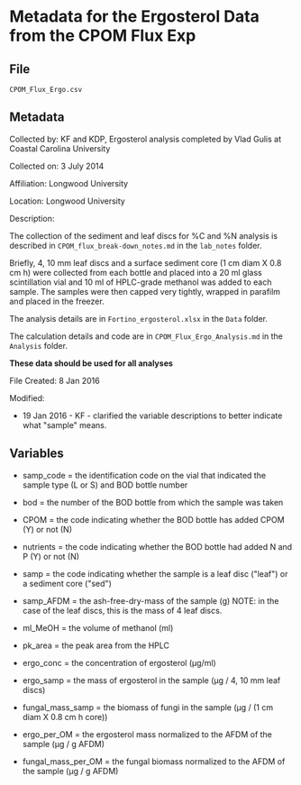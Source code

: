 # Metadata for the Ergosterol Data from the CPOM Flux Exp 

## File

`CPOM_Flux_Ergo.csv`

## Metadata

Collected by: KF and KDP, Ergosterol analysis completed by Vlad Gulis at Coastal Carolina University 

Collected on: 3 July 2014

Affiliation: Longwood University

Location: Longwood University

Description:

The collection of the sediment and leaf discs for %C and %N analysis is described in `CPOM_flux_break-down_notes.md` in the `lab_notes` folder.

Briefly, 4, 10 mm leaf discs and a surface sediment core (1 cm diam X 0.8 cm h) were collected from each bottle and placed into a 20 ml glass scintillation vial and 10 ml of HPLC-grade methanol was added to each sample. The samples were then capped very tightly, wrapped in parafilm and placed in the freezer.

The analysis details are in `Fortino_ergosterol.xlsx` in the `Data` folder.

The calculation details and code are in `CPOM_Flux_Ergo_Analysis.md` in the `Analysis` folder.

**These data should be used for all analyses**
 
File Created: 8 Jan 2016 

Modified: 

* 19 Jan 2016 - KF - clarified the variable descriptions to better indicate what "sample" means.

## Variables

* samp_code = the identification code on the vial that indicated the sample type (L or S) and BOD bottle number

* bod = the number of the BOD bottle from which the sample was taken

* CPOM = the code indicating whether the BOD bottle has added CPOM (Y) or not (N)

* nutrients = the code indicating whether the BOD bottle had added N and P (Y) or not (N)

* samp = the code indicating whether the sample is a leaf disc ("leaf") or a sediment core ("sed")

* samp_AFDM = the ash-free-dry-mass of the sample (g) NOTE: in the case of the leaf discs, this is the mass of 4 leaf discs.

* ml_MeOH = the volume of methanol (ml)

* pk_area = the peak area from the HPLC

* ergo_conc = the concentration of ergosterol (&mu;g/ml)

* ergo_samp = the mass of ergosterol in the sample (&mu;g / 4, 10 mm leaf discs)

* fungal_mass_samp = the biomass of fungi in the sample (&mu;g / (1 cm diam X 0.8 cm h core))

* ergo_per_OM = the ergosterol mass normalized to the AFDM of the sample (&mu;g / g AFDM)

* fungal_mass_per_OM = the fungal biomass normalized to the AFDM of the sample (&mu;g / g AFDM)
